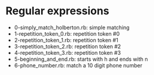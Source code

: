 # Regular expressions
* 0-simply_match_holberton.rb: simple matching
* 1-repetition_token_0.rb: repetition token #0
* 2-repetition_token_1.rb: repetition token #1
* 3-repetition_token_2.rb: repetition token #2
* 4-repetition_token_3.rb: repetition token #3
* 5-beginning_and_end.rb: starts with h and ends with n
* 6-phone_number.rb: match a 10 digit phone number
